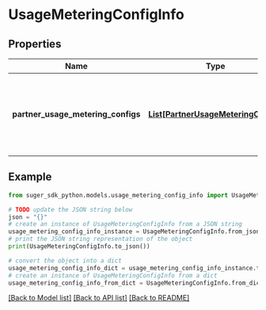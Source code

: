 # UsageMeteringConfigInfo


## Properties

Name | Type | Description | Notes
------------ | ------------- | ------------- | -------------
**partner_usage_metering_configs** | [**List[PartnerUsageMeteringConfig]**](PartnerUsageMeteringConfig.md) | The usage metering configuration for each Partner, such as AWS, AZURE &amp; GCP. | [optional] 

## Example

```python
from suger_sdk_python.models.usage_metering_config_info import UsageMeteringConfigInfo

# TODO update the JSON string below
json = "{}"
# create an instance of UsageMeteringConfigInfo from a JSON string
usage_metering_config_info_instance = UsageMeteringConfigInfo.from_json(json)
# print the JSON string representation of the object
print(UsageMeteringConfigInfo.to_json())

# convert the object into a dict
usage_metering_config_info_dict = usage_metering_config_info_instance.to_dict()
# create an instance of UsageMeteringConfigInfo from a dict
usage_metering_config_info_from_dict = UsageMeteringConfigInfo.from_dict(usage_metering_config_info_dict)
```
[[Back to Model list]](../README.md#documentation-for-models) [[Back to API list]](../README.md#documentation-for-api-endpoints) [[Back to README]](../README.md)


